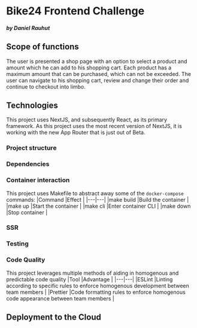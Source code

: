 # Bike24 Frontend Challenge
##### by Daniel Rauhut

## Scope of functions
The user is presented a shop page with an option to select a product and amount which he can add to his shopping cart. Each product has a maximum amount that can be purchased, which can not be exceeded.
The user can navigate to his shopping cart, review and change their order and continue to checkout into limbo.

## Technologies
This project uses NextJS, and subsequently React, as its primary framework. As this project uses the most recent version of NextJS, it is working with the new App Router that is just out of Beta. 

### Project structure

### Dependencies

### Container interaction
This project uses Makefile to abstract away some of the `docker-compose` commands:
|Command   |Effect   |
|---|---|
|make build   |Build the container   |
|make up   |Start the container   |
|make cli   |Enter container CLI   |
|make down   |Stop container   |


### SSR

### Testing

### Code Quality
This project leverages multiple methods of aiding in homogenous and predictable code quality
|Tool   |Advantage   |
|---|---|
|ESLint   |Linting according to specific rules to enforce homogenous development between team members   |
|Prettier   |Code formatting rules to enforce homogenous code appearance between team members   |

## Deployment to the Cloud

